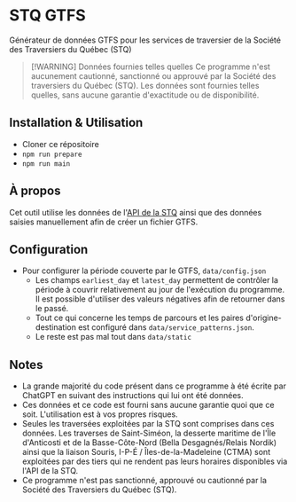 # STQ GTFS

Générateur de données GTFS pour les services de traversier de la Société des Traversiers du Québec (STQ)

> [!WARNING] Données fournies telles quelles
> Ce programme n'est aucunement cautionné, sanctionné ou approuvé par la Société des traversiers du Québec (STQ). Les données sont fournies telles quelles, sans aucune garantie d'exactitude ou de disponibilité. 

## Installation & Utilisation

- Cloner ce répositoire
- `npm run prepare`
- `npm run main`

## À propos

Cet outil utilise les données de l'[API de la STQ](https://donnees.traversiers.com) ainsi que des données saisies manuellement afin de créer un fichier GTFS.

## Configuration

- Pour configurer la période couverte par le GTFS, `data/config.json`
  - Les champs `earliest_day` et `latest_day` permettent de contrôler la période à couvrir relativement au jour de l'exécution du programme. Il est possible d'utiliser des valeurs négatives afin de retourner dans le passé.
  - Tout ce qui concerne les temps de parcours et les paires d'origine-destination est configuré dans `data/service_patterns.json`.
  - Le reste est pas mal tout dans `data/static`

## Notes

- La grande majorité du code présent dans ce programme à été écrite par ChatGPT en suivant des instructions qui lui ont été données.
- Ces données et ce code est fourni sans aucune garantie quoi que ce soit. L'utilisation est à vos propres risques.
- Seules les traversées exploitées par la STQ sont comprises dans ces données. Les traverses de Saint-Siméon, la desserte maritime de l'Île d'Anticosti et de la Basse-Côte-Nord (Bella Desgagnés/Relais Nordik) ainsi que la liaison Souris, I-P-É / Îles-de-la-Madeleine (CTMA) sont exploitées par des tiers qui ne rendent pas leurs horaires disponibles via l'API de la STQ.
- Ce programme n'est pas sanctionné, approuvé ou cautionné par la Société des Traversiers du Québec (STQ).
